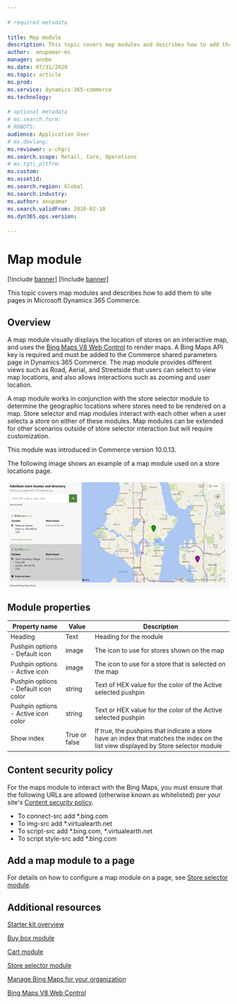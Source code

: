 ```yaml
---

# required metadata

title: Map module
description: This topic covers map modules and describes how to add them to site pages in Microsoft Dynamics 365 Commerce.
author:  anupamar-ms
manager: annbe
ms.date: 07/31/2020
ms.topic: article
ms.prod:
ms.service: dynamics-365-commerce
ms.technology:

# optional metadata
# ms.search.form:
# ROBOTS:
audience: Application User
# ms.devlang:
ms.reviewer: v-chgri
ms.search.scope: Retail, Core, Operations
# ms.tgt\_pltfrm:
ms.custom:
ms.assetid:
ms.search.region: Global
ms.search.industry:
ms.author: anupamar
ms.search.validFrom: 2020-02-10
ms.dyn365.ops.version:

---
```


# Map module

[!include [banner](includes/banner.md)]
[!include [banner](includes/preview-banner.md)]

This topic covers map modules and describes how to add them to site pages in Microsoft Dynamics 365 Commerce.

## Overview

A map module visually displays the location of stores on an interactive map, and uses the [Bing Maps V8 Web Control](https://docs.microsoft.com/bingmaps/v8-web-control/) to render maps. A Bing Maps API key is required and must be added to the Commerce shared parameters page in Dynamics 365 Commerce. The map module provides different views such as Road, Aerial, and Streetside that users can select to view map locations, and also allows interactions such as zooming and user location.

A map module works in conjunction with the store selector module to determine the geographic locations where stores need to be rendered on a map. Store selector and map modules interact with each other when a user selects a store on either of these modules. Map modules can be extended for other scenarios outside of store selector interaction but will require customization.

This module was introduced in Commerce version 10.0.13.

The following image shows an example of a map module used on a store locations page.

![Example of a store selector module](./media/ecommerce-Storelocator.PNG)


## Module properties

| Property name             | Value                 | Description |
|---------------------------|-----------------------|-------------|
| Heading| Text| Heading for the module|
|Pushpin options - Default icon|image | The icon to use for stores shown on the map|
|Pushpin options - Active icon|image | The icon to use for a store that is selected on the map|
|Pushpin options - Default icon color|string  |Text of HEX value for the color of the Active selected pushpin |
|Pushpin options - Active icon color|string | Text or HEX value for the color of the Active selected pushpin|
|Show index|True or false  | If true, the pushpins that indicate a store have an index that matches the index on the list view displayed by Store selector module|

## Content security policy

For the maps module to interact with the Bing Maps, you must ensure that the following URLs are allowed (otherwise known as whitelisted) per your site's [Content security policy](manage-csp.md). 

- To connect-src add &#42;.bing.com
- To img-src add &#42;.virtualearth.net
- To script-src add &#42;.bing.com, &#42;.virtualearth.net
- To script style-src add &#42;.bing.com

## Add a map module to a page

For details on how to configure a map module on a page, see [Store selector module](store-selector.md). 
 
## Additional resources

[Starter kit overview](starter-kit-overview.md)

[Buy box module](add-buy-box.md)

[Cart module](add-cart-module.md)

[Store selector module](store-selector.md)

[Manage Bing Maps for your organization](./dev-itpro/manage-bing-maps.md)

[Bing Maps V8 Web Control](https://docs.microsoft.com/bingmaps/v8-web-control/)




